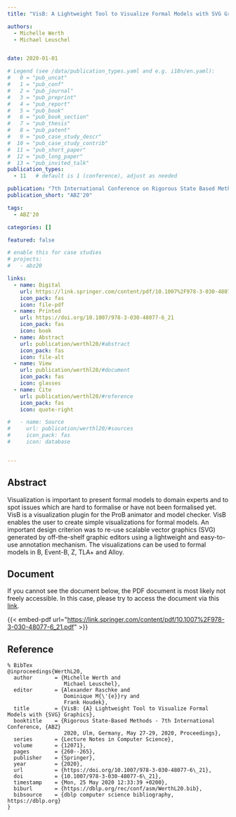 ```yaml
---
title: "VisB: A Lightweight Tool to Visualize Formal Models with SVG Graphics"

authors:
  - Michelle Werth
  - Michael Leuschel


date: 2020-01-01

# Legend (see /data/publication_types.yaml and e.g. i18n/en.yaml): 
#   0 = "pub_uncat"
#   1 = "pub_conf"
#   2 = "pub_journal"
#   3 = "pub_preprint"
#   4 = "pub_report"
#   5 = "pub_book"
#   6 = "pub_book_section"
#   7 = "pub_thesis"
#   8 = "pub_patent"
#   9 = "pub_case_study_descr"
#  10 = "pub_case_study_contrib"
#  11 = "pub_short_paper"
#  12 = "pub_long_paper"
#  13 = "pub_invited_talk"
publication_types:
  - 11   # default is 1 (conference), adjust as needed

publication: "7th International Conference on Rigorous State Based Methods (ABZ'20)"
publication_short: "ABZ'20"

tags:
  - ABZ'20

categories: []

featured: false

# enable this for case studies
# projects:
#   - abz20

links:
  - name: Digital
    url: https://link.springer.com/content/pdf/10.1007%2F978-3-030-48077-6_21.pdf
    icon_pack: fas
    icon: file-pdf
  - name: Printed
    url: https://doi.org/10.1007/978-3-030-48077-6_21
    icon_pack: fas
    icon: book
  - name: Abstract
    url: publication/werthl20/#abstract
    icon_pack: fas
    icon: file-alt
  - name: View
    url: publication/werthl20/#document
    icon_pack: fas
    icon: glasses
  - name: Cite
    url: publication/werthl20/#reference
    icon_pack: fas
    icon: quote-right

#   - name: Source
#     url: publication/werthl20/#sources
#     icon_pack: fas
#     icon: database


---
```


## Abstract

Visualization is important to present formal models to domain experts and to spot issues which are hard to formalise or have not been formalised yet. VisB is a visualization plugin for the ProB animator and model checker. VisB enables the user to create simple visualizations for formal models. An important design criterion was to re-use scalable vector graphics (SVG) generated by off-the-shelf graphic editors using a lightweight and easy-to-use annotation mechanism. The visualizations can be used to formal models in B, Event-B, Z, TLA+ and Alloy.

## Document

If you cannot see the document below, the PDF document is most likely not freely accessible. In this case, please try to access the document via this <a href="https://link.springer.com/content/pdf/10.1007%2F978-3-030-48077-6_21.pdf">link</a>.

{{< embed-pdf url="https://link.springer.com/content/pdf/10.1007%2F978-3-030-48077-6_21.pdf" >}}

## Reference

```
% BibTex
@inproceedings{WerthL20,
  author       = {Michelle Werth and
                  Michael Leuschel},
  editor       = {Alexander Raschke and
                  Dominique M{\'{e}}ry and
                  Frank Houdek},
  title        = {VisB: {A} Lightweight Tool to Visualize Formal Models with {SVG} Graphics},
  booktitle    = {Rigorous State-Based Methods - 7th International Conference, {ABZ}
                  2020, Ulm, Germany, May 27-29, 2020, Proceedings},
  series       = {Lecture Notes in Computer Science},
  volume       = {12071},
  pages        = {260--265},
  publisher    = {Springer},
  year         = {2020},
  url          = {https://doi.org/10.1007/978-3-030-48077-6\_21},
  doi          = {10.1007/978-3-030-48077-6\_21},
  timestamp    = {Mon, 25 May 2020 12:33:39 +0200},
  biburl       = {https://dblp.org/rec/conf/asm/WerthL20.bib},
  bibsource    = {dblp computer science bibliography, https://dblp.org}
}


```

<!-- # add information for case study papers (if available)
## Sources

- **Used formal method:**
  [ASM](/method/asm)
- **Resources and tools:**
  Asmeta

For more information, please contact the <a href ="mailto:silvia.bonfanti@unibg.it;arcaini@nii.ac.jp;angelo.gargantini@unibg.it;scandurra@unibg.it;elvinia.riccobene@unimi.it">authors</a>-->


